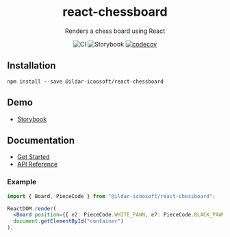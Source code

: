 <h1 align="center">react-chessboard</h1>

<div align="center">

Renders a chess board using React

![CI](https://github.com/ildar-icoosoft/react-chessboard/workflows/CI/badge.svg)
![Storybook](https://github.com/ildar-icoosoft/react-chessboard/workflows/Storybook/badge.svg)
[![codecov][codecov-image]][codecov-url]

[codecov-image]: https://img.shields.io/codecov/c/github/ildar-icoosoft/react-chessboard/feature/update-readme-md.svg?style=flat-square
[codecov-url]: https://codecov.io/gh/ildar-icoosoft/react-chessboard/branch/feature/update-readme-md

</div>

## Installation

```
npm install --save @ildar-icoosoft/react-chessboard
```

## Demo

- [Storybook](https://ildar-icoosoft.github.io/react-chessboard/)

## Documentation

- [Get Started](https://github.com/ildar-icoosoft/react-chessboard/wiki)
- [API Reference](https://github.com/ildar-icoosoft/react-chessboard/wiki)

### Example

```jsx
import { Board, PieceCode } from "@ildar-icoosoft/react-chessboard";

ReactDOM.render(
  <Board position={{ e2: PieceCode.WHITE_PAWN, e7: PieceCode.BLACK_PAWN }} />,
  document.getElementById("container")
);
```
